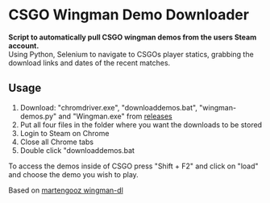 # CSGO Wingman Demo Downloader
<b>Script to automatically pull CSGO wingman demos from the users Steam account.</b>
<br>
Using Python, Selenium to navigate to CSGOs player statics, grabbing the download links and dates of the recent matches.


<h2>Usage</h2>
<ol type="1">
	<li>Download: "chromdriver.exe", "downloaddemos.bat", "wingman-demos.py" and "Wingman.exe" from <a href="https://github.com/vonPB/CSGOWingmanDemoDownloader/releases">releases</a></li>
	<li>Put all four files in the folder where you want the downloads to be stored</li>
	<li>Login to Steam on Chrome</li>
  <li>Close all Chrome tabs</li>
  <li>Double click "downloaddemos.bat</li>
</ol>

To access the demos inside of CSGO press "Shift + F2" and click on "load" and choose the demo you wish to play.

Based on [martengooz wingman-dl](https://github.com/martengooz/wingman-dl)
